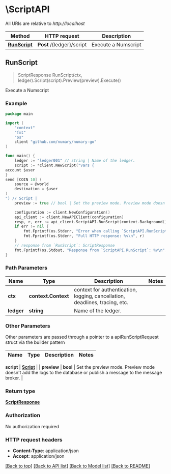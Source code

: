 # \ScriptAPI

All URIs are relative to *http://localhost*

Method | HTTP request | Description
------------- | ------------- | -------------
[**RunScript**](ScriptAPI.md#RunScript) | **Post** /{ledger}/script | Execute a Numscript



## RunScript

> ScriptResponse RunScript(ctx, ledger).Script(script).Preview(preview).Execute()

Execute a Numscript



### Example

```go
package main

import (
    "context"
    "fmt"
    "os"
    client "github.com/numary/numary-go"
)

func main() {
    ledger := "ledger001" // string | Name of the ledger.
    script := *client.NewScript("vars {
account $user
}
send [COIN 10] (
	source = @world
	destination = $user
)
") // Script | 
    preview := true // bool | Set the preview mode. Preview mode doesn't add the logs to the database or publish a message to the message broker. (optional)

    configuration := client.NewConfiguration()
    api_client := client.NewAPIClient(configuration)
    resp, r, err := api_client.ScriptAPI.RunScript(context.Background(), ledger).Script(script).Preview(preview).Execute()
    if err != nil {
        fmt.Fprintf(os.Stderr, "Error when calling `ScriptAPI.RunScript``: %v\n", err)
        fmt.Fprintf(os.Stderr, "Full HTTP response: %v\n", r)
    }
    // response from `RunScript`: ScriptResponse
    fmt.Fprintf(os.Stdout, "Response from `ScriptAPI.RunScript`: %v\n", resp)
}
```

### Path Parameters


Name | Type | Description  | Notes
------------- | ------------- | ------------- | -------------
**ctx** | **context.Context** | context for authentication, logging, cancellation, deadlines, tracing, etc.
**ledger** | **string** | Name of the ledger. | 

### Other Parameters

Other parameters are passed through a pointer to a apiRunScriptRequest struct via the builder pattern


Name | Type | Description  | Notes
------------- | ------------- | ------------- | -------------

 **script** | [**Script**](Script.md) |  | 
 **preview** | **bool** | Set the preview mode. Preview mode doesn&#39;t add the logs to the database or publish a message to the message broker. | 

### Return type

[**ScriptResponse**](ScriptResponse.md)

### Authorization

No authorization required

### HTTP request headers

- **Content-Type**: application/json
- **Accept**: application/json

[[Back to top]](#) [[Back to API list]](../README.md#documentation-for-api-endpoints)
[[Back to Model list]](../README.md#documentation-for-models)
[[Back to README]](../README.md)

